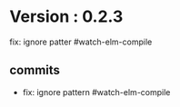 # Version : 0.2.3

fix: ignore patter #watch-elm-compile

## commits

* fix: ignore pattern #watch-elm-compile
